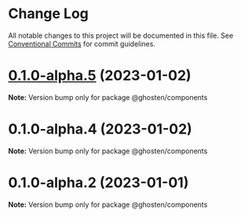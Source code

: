 # Change Log

All notable changes to this project will be documented in this file.
See [Conventional Commits](https://conventionalcommits.org) for commit guidelines.

# [0.1.0-alpha.5](https://github.com/GhostenEditor/ghosten/compare/v0.1.0-alpha.4...v0.1.0-alpha.5) (2023-01-02)

**Note:** Version bump only for package @ghosten/components

# 0.1.0-alpha.4 (2023-01-02)

**Note:** Version bump only for package @ghosten/components

# 0.1.0-alpha.2 (2023-01-01)

**Note:** Version bump only for package @ghosten/components

